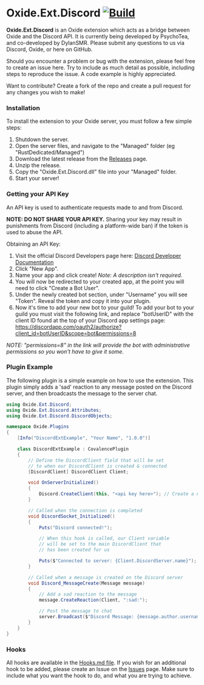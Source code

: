 # Oxide.Ext.Discord [![Build](https://ci.appveyor.com/api/projects/status/github/PsychoTea/Oxide.Ext.Discord?svg=true)](https://ci.appveyor.com/project/PsychoTea/oxide-ext-discord)
**Oxide.Ext.Discord** is an Oxide extension which acts as a bridge between Oxide and the Discord API. It is currently being developed by PsychoTea, and co-developed by DylanSMR. Please submit any questions to us via Discord, Oxide, or here on GitHub.

Should you encounter a problem or bug with the extension, please feel free to create an issue here. Try to include as much detail as possible, including steps to reproduce the issue. A code example is highly appreciated.

Want to contribute? Create a fork of the repo and create a pull request for any changes you wish to make!

### Installation

To install the extension to your Oxide server, you must follow a few simple steps:
1) Shutdown the server.
2) Open the server files, and navigate to the "Managed" folder (eg "RustDedicated/Managed")
3) Download the latest release from the [Releases](https://github.com/PsychoTea/Oxide.Ext.Discord/releases) page.
4) Unzip the release.
5) Copy the "Oxide.Ext.Discord.dll" file into your "Managed" folder.
6) Start your server!

### Getting your API Key
An API key is used to authenticate requests made to and from Discord.

**NOTE: DO NOT SHARE YOUR API KEY.** Sharing your key may result in punishments from Discord (including a platform-wide ban) if the token is used to abuse the API.

Obtaining an API Key:
1) Visit the official Discord Developers page here: [Discord Developer Documentation](https://discordapp.com/developers/applications/me)
2) Click "New App".
3) Name your app and click create! *Note: A description isn't required.*
4) You will now be redirected to your created app, at the point you will need to click "Create a Bot User".
5) Under the newly created bot section, under "Username" you will see "Token". Reveal the token and copy it into your plugin.
6) Now it's time to add your new bot to your guild! To add your bot to your guild you must visit the following link, and replace "botUserID" with the client ID found at the top of your Discord app settings page:
https://discordapp.com/oauth2/authorize?client_id=botUserID&scope=bot&permissions=8

*NOTE: "permissions=8" in the link will provide the bot with administrative permissions so you won't have to give it some.*

### Plugin Example

The following plugin is a simple example on how to use the extension.
This plugin simply adds a 'sad' reaction to any message posted on the Discord server, and then broadcasts the message to the server chat.

```csharp
using Oxide.Ext.Discord;
using Oxide.Ext.Discord.Attributes;
using Oxide.Ext.Discord.DiscordObjects;

namespace Oxide.Plugins
{
    [Info("DiscordExtExample", "Your Name", "1.0.0")]

    class DiscordExtExample : CovalencePlugin
    {
        // Define the DiscordClient field that will be set
        // to when our DiscordClient is created & connected
        [DiscordClient] DiscordClient Client;

        void OnServerInitialized()
        {
            Discord.CreateClient(this, "<api key here>"); // Create a new DiscordClient
        }

        // Called when the connection is completed
        void DiscordSocket_Initialized()
        {
            Puts("Discord connected!");

            // When this hook is called, our Client variable
            // will be set to the main DiscordClient that
            // has been created for us

            Puts($"Connected to server: {Client.DiscordServer.name}");
        }

        // Called when a message is created on the Discord server
        void Discord_MessageCreate(Message message)
        {
            // Add a sad reaction to the message
            message.CreateReaction(Client, ":sad:");

            // Post the message to chat
            server.Broadcast($"Discord Message: {message.author.username} - {message.content}");
        }
    }
}
```

### Hooks
All hooks are available in the [Hooks.md file](Hooks.md).
If you wish for an additional hook to be added, please create an Issue on the [Issues](https://github.com/PsychoTea/Oxide.Ext.Discord/issues) page. Make sure to include what you want the hook to do, and what you are trying to achieve.